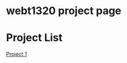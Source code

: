 # webt1320 project page

<h1>Project List</h1>

<a href="project1/index.html" target="_blank">Project 1</a>